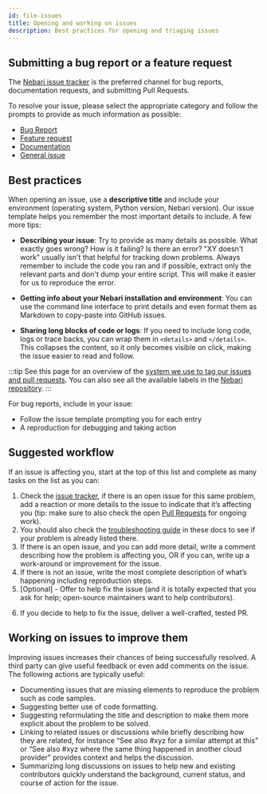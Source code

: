 ```yaml
---
id: file-issues
title: Opening and working on issues
description: Best practices for opening and triaging issues
---
```


## Submitting a bug report or a feature request

The [Nebari issue tracker][nebari-issues] is the preferred channel for bug reports, documentation requests, and
submitting Pull Requests.

To resolve your issue, please select the appropriate category and follow the prompts to provide as much information as
possible:

- [Bug Report](https://github.com/nebari-dev/nebari/issues/new?assignees=&labels=type%3A+bug+%F0%9F%90%9B%2Cneeds%3A+triage+%F0%9F%9A%A6&template=bug-report.yml&title=%5BBUG%5D+-+%3Ctitle%3E)
- [Feature request](https://github.com/nebari-dev/nebari/issues/new?assignees=&labels=type%3A+enhancement&template=feature-request.yml&title=%5BENH%5D+-+%3Ctitle%3E)
- [Documentation](https://github.com/nebari-dev/nebari/issues/new?assignees=&labels=area%3A+documentation+%F0%9F%93%96&template=documentation.yml&title=%5BDOC%5D+-+%3Ctitle%3E)
- [General issue](https://github.com/nebari-dev/nebari/issues/new?assignees=&labels=needs%3A+triage+%F0%9F%9A%A6&template=general-issue.yml&title=%3Ctitle%3E)

## Best practices

When opening an issue, use a **descriptive title** and include your environment (operating system, Python version, Nebari version).
Our issue template helps you remember the most important details to include. A few more tips:

- **Describing your issue**: Try to provide as many details as possible. What exactly goes wrong? How is it failing?
  Is there an error? "XY doesn't work" usually isn't that helpful for tracking down problems. Always remember to include the code you ran and if possible,
  extract only the relevant parts and don't dump your entire script. This will make it easier for us to reproduce the error.

- **Getting info about your Nebari installation and environment**: You can use the command line interface to print details and even format them as Markdown to copy-paste into GitHub issues.

- **Sharing long blocks of code or logs**: If you need to include long code, logs or trace backs, you can wrap them in `<details>` and `</details>`.
  This collapses the content, so it only becomes visible on click, making the issue easier to read and follow.

:::tip
See this page for an overview of the [system we use to tag our issues and pull requests](./maintainers/github-conventions.md).
You can also see all the available labels in the [Nebari repository][nebari-labels].
:::

For bug reports, include in your issue:

- Follow the issue template prompting you for each entry
- A reproduction for debugging and taking action

## Suggested workflow

If an issue is affecting you, start at the top of this list and complete as many tasks on the list as you can:

1. Check the [issue tracker][nebari-issues], if there is an open issue for this same problem, add a reaction or more details to the issue
   to indicate that it’s affecting you (tip: make sure to also check the open [Pull Requests][nebari-prs] for ongoing work).
2. You should also check the [troubleshooting guide](../troubleshooting.mdx) in these docs to see if your problem is already listed there.
3. If there is an open issue, and you can add more detail, write a comment describing how the problem is affecting you,
   OR if you can, write up a work-around or improvement for the issue.
4. If there is not an issue, write the most complete description of what’s happening including reproduction steps.
5. [Optional] - Offer to help fix the issue (and it is totally expected that you ask for help; open-source maintainers want to help contributors).
<!-- 6. TODO link to the PR section of the docs -->
6. If you decide to help to fix the issue, deliver a well-crafted, tested PR.

## Working on issues to improve them

Improving issues increases their chances of being successfully resolved. A third party can give useful feedback or even add comments on the issue.
The following actions are typically useful:

- Documenting issues that are missing elements to reproduce the problem such as code samples.
- Suggesting better use of code formatting.
- Suggesting reformulating the title and description to make them more explicit about the problem to be solved.
- Linking to related issues or discussions while briefly describing how they are related, for instance “See also #xyz for a similar attempt at this” or “See also #xyz where the same thing happened in another cloud provider" provides context and helps the discussion.
- Summarizing long discussions on issues to help new and existing contributors quickly understand the background, current status, and course of action for the issue.

<!-- links -->

[nebari-issues]: https://github.com/nebari-dev/nebari/issues
[nebari-labels]: https://github.com/nebari-dev/nebari/labels
[nebari-prs]: https://github.com/nebari-dev/nebari/pulls
